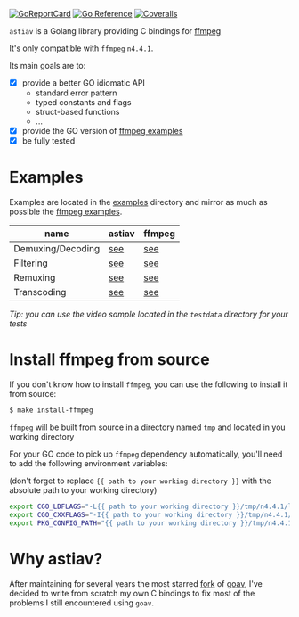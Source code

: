 [![GoReportCard](http://goreportcard.com/badge/github.com/asticode/go-astiav)](http://goreportcard.com/report/github.com/asticode/go-astiav)
[![Go Reference](https://pkg.go.dev/badge/github.com/asticode/go-astiav.svg)](https://pkg.go.dev/github.com/asticode/go-astiav)
[![Coveralls](https://coveralls.io/repos/github/asticode/go-astiav/badge.svg?branch=master)](https://coveralls.io/github/asticode/go-astiav)

`astiav` is a Golang library providing C bindings for [ffmpeg](https://github.com/FFmpeg/FFmpeg)

It's only compatible with `ffmpeg` `n4.4.1`.

Its main goals are to:

- [x] provide a better GO idiomatic API
    - standard error pattern
    - typed constants and flags
    - struct-based functions
    - ...
- [x] provide the GO version of [ffmpeg examples](https://github.com/FFmpeg/FFmpeg/tree/n4.4.1/doc/examples)
- [x] be fully tested

# Examples

Examples are located in the [examples](examples) directory and mirror as much as possible the [ffmpeg examples](https://github.com/FFmpeg/FFmpeg/tree/n4.4.1/doc/examples).

|name|astiav|ffmpeg|
|---|---|---|
|Demuxing/Decoding|[see](examples/demuxing_decoding/main.go)|[see](https://github.com/FFmpeg/FFmpeg/blob/n4.4.1/doc/examples/demuxing_decoding.c)
|Filtering|[see](examples/filtering/main.go)|[see](https://github.com/FFmpeg/FFmpeg/blob/n4.4.1/doc/examples/filtering_video.c)
|Remuxing|[see](examples/remuxing/main.go)|[see](https://github.com/FFmpeg/FFmpeg/blob/n4.4.1/doc/examples/remuxing.c)
|Transcoding|[see](examples/transcoding/main.go)|[see](https://github.com/FFmpeg/FFmpeg/blob/n4.4.1/doc/examples/transcoding.c)

*Tip: you can use the video sample located in the `testdata` directory for your tests*

# Install ffmpeg from source

If you don't know how to install `ffmpeg`, you can use the following to install it from source:

```sh
$ make install-ffmpeg
```

`ffmpeg` will be built from source in a directory named `tmp` and located in you working directory

For your GO code to pick up `ffmpeg` dependency automatically, you'll need to add the following environment variables:

(don't forget to replace `{{ path to your working directory }}` with the absolute path to your working directory)

```sh
export CGO_LDFLAGS="-L{{ path to your working directory }}/tmp/n4.4.1/lib/",
export CGO_CXXFLAGS="-I{{ path to your working directory }}/tmp/n4.4.1/include/",
export PKG_CONFIG_PATH="{{ path to your working directory }}/tmp/n4.4.1/lib/pkgconfig",
```

# Why astiav?

After maintaining for several years the most starred [fork](https://github.com/asticode/goav) of [goav](https://github.com/giorgisio/goav), I've decided to write from scratch my own C bindings to fix most of the problems I still encountered using `goav`.